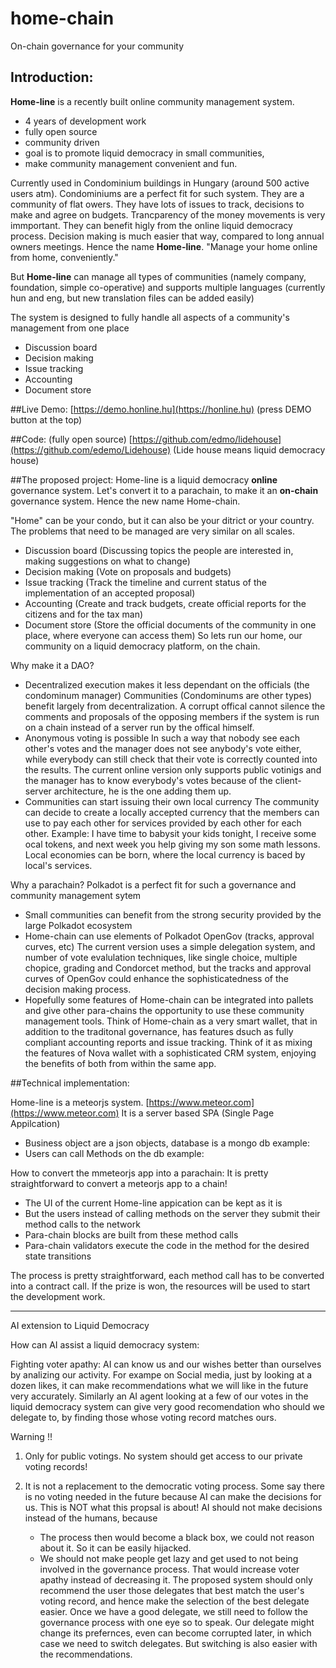 # home-chain
On-chain governance for your community

## Introduction:
**Home-line** is a recently built online community management system.
- 4 years of development work
- fully open source
- community driven
- goal is to promote liquid democracy in small communities,
- make community management convenient and fun.

Currently used in Condominium buildings in Hungary (around 500 active users atm).
Condominiums are a perfect fit for such system. They are a community of flat owers. They have lots of issues to track, decisions to make and agree on budgets. Trancparency of the money movements is very immportant. They can benefit higly from the online liquid democracy process. Decision making is much easier that way, compared to long annual owners meetings.
Hence the name **Home-line**. "Manage your home online from home, conveniently."

But **Home-line** can manage all types of communities (namely company, foundation, simple co-operative)
and supports multiple languages (currently hun and eng, but new translation files can be added easily)

The system is designed to fully handle all aspects of a community's management from one place
- Discussion board
- Decision making
- Issue tracking
- Accounting
- Document store

##Live Demo:
[https://demo.honline.hu](https://honline.hu)
(press DEMO button at the top)

##Code: (fully open source)
[https://github.com/edmo/lidehouse](https://github.com/edemo/Lidehouse)
(Lide house means liquid democracy house)

##The proposed project:
Home-line is a liquid democracy **online** governance system.
Let's convert it to a parachain, to make it an **on-chain** governance system.
Hence the new name Home-chain.

"Home" can be your condo, but it can also be your ditrict or your country.
The problems that need to be managed are very similar on all scales.
- Discussion board (Discussing topics the people are interested in, making suggestions on what to change)
- Decision making (Vote on proposals and budgets)
- Issue tracking (Track the timeline and current status of the implementation of an accepted proposal)
- Accounting (Create and track budgets, create official reports for the citizens and for the tax man)
- Document store (Store the official documents of the community in one place, where everyone can access them)
So lets run our home, our community on a liquid democracy platform, on the chain.

Why make it a DAO?
- Decentralized execution makes it less dependant on the officials (the condominum manager)
  Communities (Condominums are other types) benefit largely from decentralization. A corrupt offical cannot  silence the comments and proposals of the opposing members if the system is run on a chain instead of a server run by the offical himself.
- Anonymous voting is possible
  In such a way that nobody see each other's votes and the manager  does not see anybody's vote either, while everybody can still check that their vote is correctly counted into the results. The current online version only supports public votinigs and the manager has to know everybody's votes because of the client-server architecture, he is the one adding them up.
- Communities can start issuing their own local currency
  The community can decide to create a locally accepted currency that the members can use to pay each other for services provided by each other for each other. Example: I have time to babysit your kids tonight,  I receive some ocal tokens, and next week you help giving my son some math lessons.
  Local economies can be born, where the local currency is baced by local's services.

Why a parachain?
Polkadot is a perfect fit for such a governance and community  management sytem
- Small communities can benefit from the strong security provided by the large Polkadot ecosystem
- Home-chain can use elements of Polkadot OpenGov (tracks, approval curves, etc)
  The current version uses a simple delegation system, and number of vote evalulation techniques, like single choice, multiple chopice, grading and Condorcet method, but the tracks and approval curves of OpenGov could enhance the sophisticatedness of the decision making process.
- Hopefully some features of Home-chain can be integrated into pallets and give other para-chains the opportunity to use these community management tools.
  Think of Home-chain as a very smart wallet, that in addition to the traditonal governance, has features dsuch as fully compliant accounting reports and issue tracking. Think of it as mixing the features of Nova wallet with a sophisticated CRM system, enjoying the benefits of both from within the same app.

##Technical implementation:

Home-line is a meteorjs system. [https://www.meteor.com](https://www.meteor.com)
It is a server based SPA (Single Page Appilcation)
- Business object are a json objects, database is a mongo db
  example:
- Users can call Methods on the db
  example:

How to convert the mmeteorjs app into a parachain:
It is pretty straightforward to convert a meteorjs app to a chain!
- The UI of the current Home-line appication can be kept as it is
- But the users instead of calling methods on the server they submit their method calls to the network
- Para-chain blocks are built from these method calls
- Para-chain validators execute the code in the method for the desired state transitions

The process is pretty straightforward, each method call has to be converted into a contract call.
If the prize is won, the resources will be used to start the development work.

-----------------------------------------------------------------

AI extension to Liquid Democracy 

How can AI assist a liquid democracy system:

Fighting voter apathy:
AI can know us and our wishes better than ourselves by analizing our activity.
For exampe on Social media, just by looking at a dozen likes, it can make recommendations what we will like in the future very accurately.
Similarly an AI agent looking at a few of our votes in the liquid democracy system can give very good recomendation who should we delegate to, by finding those whose voting record matches ours.

Warning !!

1. Only for public votings.
   No system should get access to our private voting records!

2. It is not a replacement to the democratic voting process.
   Some say there is no voting needed in the future because AI can make the decisions for us. This is NOT what this propsal is about! AI should not make decisions instead of the humans, because
   - The process then would become a black box, we could not reason about it. So it can be easily hijacked.
   - We should not make people get lazy and get used to not being involved in the  governance process. That would increase voter apathy instead of decreasing it.
   The proposed system should only recommend the user those delegates that best match the user's voting record, and hence make the selection of the best delegate easier. Once we have a good delegate, we still need to follow the governance process with one eye so to speak. Our delegate might change its prefernces, even can become corrupted later, in which case we need to switch delegates. But switching is also easier with the  recommendations.
